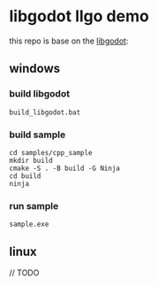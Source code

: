 # libgodot llgo demo

this repo is base on the [libgodot](https://github.com/migeran/libgodot_project): 

## windows
### build libgodot 
```
build_libgodot.bat
```


### build sample 
```
cd samples/cpp_sample
mkdir build
cmake -S . -B build -G Ninja
cd build
ninja
```

### run sample
```
sample.exe
```


## linux 
// TODO